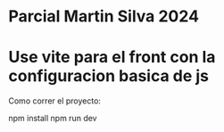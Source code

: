 # Parcial Martin Silva 2024

# Use vite para el front con la configuracion basica de js

Como correr el proyecto:

npm install
npm run dev